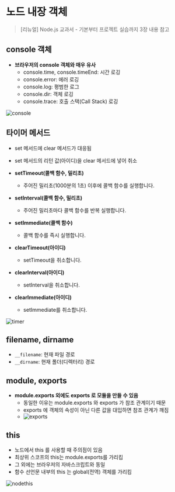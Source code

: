 # 노드 내장 객체

> [리뉴얼] Node.js 교과서 - 기본부터 프로젝트 실습까지 3장 내용 참고

## console 객체

- __브라우저의 console 객체와 매우 유사__
  - console.time, console.timeEnd: 시간 로깅
  - console.error: 에러 로깅
  - console.log: 평범한 로그
  - console.dir: 객체 로깅
  - console.trace: 호출 스택(Call Stack) 로깅

![console](https://user-images.githubusercontent.com/47518272/156140993-08a057be-315f-4764-8aaf-22af52f16310.png)

## 타이머 메서드

- set 메서드에 clear 메서드가 대응됨
- set 메서드의 리턴 값(아이디)을 clear 메서드에 넣어 취소

- __setTimeout(콜백 함수, 밀리초)__
  - 주어진 밀리초(1000분의 1초) 이후에 콜백 함수를 실행합니다.
- __setInterval(콜백 함수, 밀리초)__
  - 주어진 밀리초마다 콜백 함수를 반복 실행합니다.
- __setImmediate(콜백 함수)__
  - 콜백 함수를 즉시 실행합니다.
- __clearTimeout(아이디)__
  - setTimeout을 취소합니다.
- __clearInterval(아이디)__
  - setInterval을 취소합니다.
- __clearImmediate(아이디)__
  - setImmediate를 취소합니다.

![timer](https://user-images.githubusercontent.com/47518272/156141390-b037459a-220b-4e25-b4dd-fc700f0a2003.png)

## filename, dirname

- `__filename`: 현재 파일 경로
- `__dirname`: 현재 폴더(디렉터리) 경로

## module, exports

- __module.exports 외에도 exports 로 모듈을 만들 수 있음__
  - 동일한 이유는 module.exports 와 exports 가 참조 관계이기 때문
  - exports 에 객체의 속성이 아닌 다른 값을 대입하면 참조 관계가 깨짐
  - ![exports](https://user-images.githubusercontent.com/47518272/156143324-86f6e3eb-bb96-4eda-beb3-87929a626a5f.png)

## this

- 노드에서 this 를 사용할 때 주의점이 있음
- 최상위 스코프의 this는 module.exports를 가리킴
- 그 외에는 브라우저의 자바스크립트와 동일
- 함수 선언문 내부의 this 는 global(전역) 객체를 가리킴

![nodethis](https://user-images.githubusercontent.com/47518272/156143459-c11015c4-d2ae-4593-a622-36a475f35773.png)

